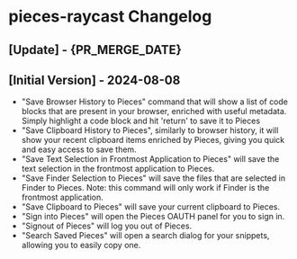 # pieces-raycast Changelog

## [Update] - {PR_MERGE_DATE}

## [Initial Version] - 2024-08-08

- "Save Browser History to Pieces" command that will show a list of code blocks that are present in your browser, enriched with useful metadata. Simply highlight a code block and hit 'return' to save it to Pieces
- "Save Clipboard History to Pieces", similarly to browser history, it will show your recent clipboard items enriched by Pieces, giving you quick and easy access to save them.
- "Save Text Selection in Frontmost Application to Pieces" will save the text selection in the frontmost application to Pieces.
- "Save Finder Selection to Pieces" will save the files that are selected in Finder to Pieces. Note: this command will only work if Finder is the frontmost application.
- "Save Clipboard to Pieces" will save your current clipboard to Pieces.
- "Sign into Pieces" will open the Pieces OAUTH panel for you to sign in.
- "Signout of Pieces" will log you out of Pieces.
- "Search Saved Pieces" will open a search dialog for your snippets, allowing you to easily copy one.
